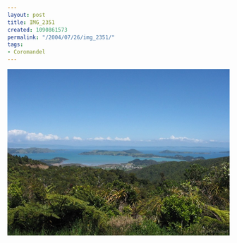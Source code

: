 ```yaml
---
layout: post
title: IMG_2351
created: 1090861573
permalink: "/2004/07/26/img_2351/"
tags:
- Coromandel
---
```


<img src="/image/images/img_2351-788.jpg"/>

